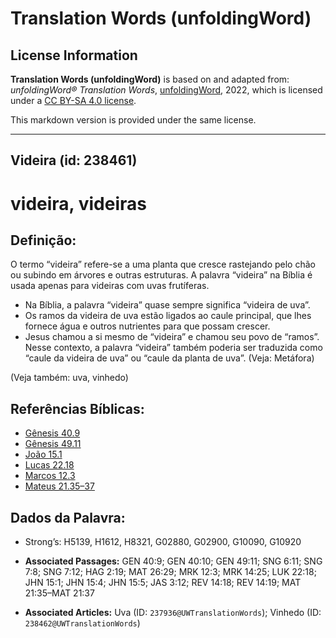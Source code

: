 # Translation Words (unfoldingWord)

## License Information

**Translation Words (unfoldingWord)** is based on and adapted from: _unfoldingWord® Translation Words_, [unfoldingWord](https://unfoldingword.org/utw), 2022, which is licensed under a [CC BY-SA 4.0 license](https://creativecommons.org/licenses/by-sa/4.0/legalcode.en).

This markdown version is provided under the same license.



--------------------------------

## Videira (id: 238461)

videira, videiras
=================

Definição:
----------

O termo “videira” refere\-se a uma planta que cresce rastejando pelo chão ou subindo em árvores e outras estruturas. A palavra “videira” na Bíblia é usada apenas para videiras com uvas frutíferas. 

* Na Bíblia, a palavra “videira” quase sempre significa “videira de uva”.
* Os ramos da videira de uva estão ligados ao caule principal, que lhes fornece água e outros nutrientes para que possam crescer.
* Jesus chamou a si mesmo de “videira” e chamou seu povo de “ramos”. Nesse contexto, a palavra “videira” também poderia ser traduzida como “caule da videira de uva” ou “caule da planta de uva”. (Veja: Metáfora)

(Veja também: uva, vinhedo)

Referências Bíblicas:
---------------------

* [Gênesis 40\.9](https://ref.ly/Gen40:9)
* [Gênesis 49\.11](https://ref.ly/Gen49:11)
* [João 15\.1](https://ref.ly/John15:1)
* [Lucas 22\.18](https://ref.ly/Luke22:18)
* [Marcos 12\.3](https://ref.ly/Mark12:3)
* [Mateus 21\.35–37](https://ref.ly/Matt21:35-Matt21:37)

Dados da Palavra:
-----------------

* Strong’s: H5139, H1612, H8321, G02880, G02900, G10090, G10920

* **Associated Passages:** GEN 40:9; GEN 40:10; GEN 49:11; SNG 6:11; SNG 7:8; SNG 7:12; HAG 2:19; MAT 26:29; MRK 12:3; MRK 14:25; LUK 22:18; JHN 15:1; JHN 15:4; JHN 15:5; JAS 3:12; REV 14:18; REV 14:19; MAT 21:35–MAT 21:37
* **Associated Articles:** Uva (ID: `237936@UWTranslationWords`); Vinhedo (ID: `238462@UWTranslationWords`)

